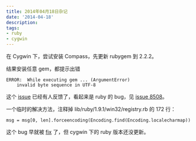 ```yaml
---
title: 2014年04月18日杂记
date: '2014-04-18'
description:
tags:
- ruby
- cygwin
---
```


在 Cygwin 下，尝试安装 Compass，先更新 rubygem 到 2.2.2。

结果安装任意 gem，都提示出错

    ERROR:  While executing gem ... (ArgumentError)
        invalid byte sequence in UTF-8

这个 [issue](https://github.com/rubygems/rubygems/issues/863) 已经有人反馈了，看起来是 ruby 的 bug，见 [issue 8508](https://bugs.ruby-lang.org/issues/8508)。

一个临时的解决方法，注释掉 lib/ruby/1.9.1/win32/registry.rb 的 172 行：

	msg = msg[0, len].forceencoding(Encoding.find(Encoding.localecharmap))

这个 bug 早就被 [fix](https://bugs.ruby-lang.org/projects/ruby-trunk/repository/revisions/41838) 了，但 cygwin 下的 ruby 版本还没更新。
